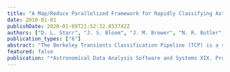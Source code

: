 ```yaml
---
title: "A Map/Reduce Parallelized Framework for Rapidly Classifying Astrophysical Transients"
date: 2010-01-01
publishDate: 2020-01-09T21:52:32.853742Z
authors: ["D. L. Starr", "J. S. Bloom", "J. M. Brewer", "N. R. Butler", "C. Klein"]
publication_types: ["6"]
abstract: "The Berkeley Transients Classification Pipeline (TCP) is a source identification, classification, and broadcast pipeline which federates data streams from multiple surveys. The TCP identifies variable science by making probabilistic statements about the scientific classification of newly discovered sources observed by the Palomar Transient Factorytextquoterights all sky survey. The primary purpose of PTF is to consistently map the available sky with the intent to discover a variety of galactic and extragalactic transient sources and events. The TCP identifies and alerts follow-up telescopes such as PAIRITEL (Bloom et al. 2005) and end users to these newly discovered transient sources. Here we discuss software used within the TCP to generate science classifiers when little or no data has been acquired by the survey of interest. This case proves more challenging than when generating classifiers for a well populated survey. We present some of the difficulties encountered and a parallelized Hadoop/MapReduce based technique we use to resolve them. <P />"
featured: false
publication: "*Astronomical Data Analysis Software and Systems XIX. Proceedings of a conference held October 4-8, 2009 in Sapporo, Japan. Edited by Yoshihiko Mizumoto, Koh-Ichiro Morita, and Masatoshi Ohishi.  ASP Conference Series, Vol. 434.  San Francisco: Astronomical Society of the Pacific, 2010., p.406*"
---
```


